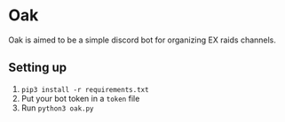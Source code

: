 # Oak

Oak is aimed to be a simple discord bot for organizing EX raids channels.

## Setting up

1. `pip3 install -r requirements.txt`
2. Put your bot token in a `token` file
3. Run `python3 oak.py`
